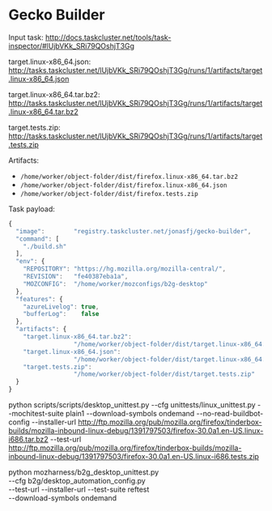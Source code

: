 Gecko Builder
=============

Input task:
http://docs.taskcluster.net/tools/task-inspector/#lUjbVKk_SRi79QOshjT3Gg

target.linux-x86_64.json:
http://tasks.taskcluster.net/lUjbVKk_SRi79QOshjT3Gg/runs/1/artifacts/target.linux-x86_64.json

target.linux-x86_64.tar.bz2:
http://tasks.taskcluster.net/lUjbVKk_SRi79QOshjT3Gg/runs/1/artifacts/target.linux-x86_64.tar.bz2

target.tests.zip:
http://tasks.taskcluster.net/lUjbVKk_SRi79QOshjT3Gg/runs/1/artifacts/target.tests.zip



Artifacts:
 * `/home/worker/object-folder/dist/firefox.linux-x86_64.tar.bz2`
 * `/home/worker/object-folder/dist/firefox.linux-x86_64.json`
 * `/home/worker/object-folder/dist/firefox.tests.zip`


Task payload:
```js
{
  "image":        "registry.taskcluster.net/jonasfj/gecko-builder",
  "command": [
    "./build.sh"
  ],
  "env": {
    "REPOSITORY": "https://hg.mozilla.org/mozilla-central/",
    "REVISION":   "fe40387eba1a",
    "MOZCONFIG":  "/home/worker/mozconfigs/b2g-desktop"
  },
  "features": {
    "azureLivelog": true,
    "bufferLog":    false
  },
  "artifacts": {
    "target.linux-x86_64.tar.bz2":
                  "/home/worker/object-folder/dist/target.linux-x86_64.tar.bz2",
    "target.linux-x86_64.json":
                  "/home/worker/object-folder/dist/target.linux-x86_64.json",
    "target.tests.zip":
                  "/home/worker/object-folder/dist/target.tests.zip"
  }
}
```

python scripts/scripts/desktop_unittest.py
--cfg unittests/linux_unittest.py
--mochitest-suite plain1
--download-symbols ondemand
--no-read-buildbot-config
--installer-url http://ftp.mozilla.org/pub/mozilla.org/firefox/tinderbox-builds/mozilla-inbound-linux-debug/1391797503/firefox-30.0a1.en-US.linux-i686.tar.bz2
--test-url http://ftp.mozilla.org/pub/mozilla.org/firefox/tinderbox-builds/mozilla-inbound-linux-debug/1391797503/firefox-30.0a1.en-US.linux-i686.tests.zip


python mozharness/b2g_desktop_unittest.py \
  --cfg b2g/desktop_automation_config.py \
  --test-url
  --installer-url
  --test-suite reftest \
  --download-symbols ondemand
